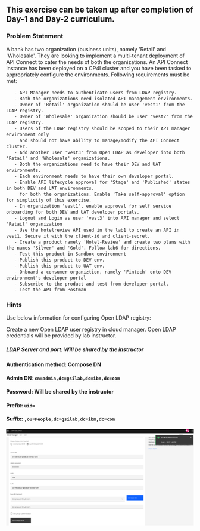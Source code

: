 ## This exercise can be taken up after completion of Day-1 and Day-2 curriculum.

### Problem Statement

A bank has two organization (business units), namely 'Retail' and 'Wholesale'. They are looking to implement a multi-tenant deployment of API Connect to cater the needs of both the organizations. An API Connect instance has been deployed on a CP4I cluster and you have been tasked to appropriately configure the environments. Following requirements must be met:
      
       - API Manager needs to authenticate users from LDAP registry.
       - Both the organizations need isolated API management environments.
       - Owner of 'Retail' organization should be user 'vest1' from the LDAP registry.
       - Owner of 'Wholesale' organization should be user 'vest2' from the LDAP registry.
       - Users of the LDAP registry should be scoped to their API manager environment only 
         and should not have ability to manage/modify the API Connect cluster.
       - Add another user 'vest3' from Open LDAP as developer into both 'Retail' and 'Wholesale' organizations.
       - Both the organizations need to have their DEV and UAT environments.
       - Each environment needs to have their own developer portal.
       - Enable API lifecycle approval for 'Stage' and 'Published' states in both DEV and UAT environments. 
         for both the organizations. Enable 'Take self-approval' option for simplicity of this exercise.
       - In organization 'vest1', enable approval for self service onboarding for both DEV and UAT developer portals.
       - Logout and Login as user 'vest3' into API manager and select 'Retail' organization
       - Use the hotelreview API used in the lab1 to create an API in vest1. Secure it with the client-id and client-secret.
       - Create a product namely 'Hotel-Review' and create two plans with the names 'Silver' and 'Gold'. Follow lab6 for directions.
       - Test this product in Sandbox environment
       - Publish this product to DEV env.
       - Publish this product to UAT env.
       - Onboard a consumer organiztion, namely 'Fintech' onto DEV environment's developer portal
       - Subscribe to the product and test from developer portal.
       - Test the API from Postman
       




### Hints
Use below information for configuring Open LDAP registry:

Create a new Open LDAP user registry in cloud manager. Open LDAP credentials will be provided by lab instructor. 

##### LDAP Server and port: Will be shared by the instructor
      
#### Authentication method: Compose DN
      
#### Admin DN: `cn=admin,dc=gsilab,dc=ibm,dc=com`
      
#### Password: Will be shared by the instructor
      
#### Prefix: `uid=`
      
#### Suffix: `,ou=People,dc=gsilab,dc=ibm,dc=com`
      

![](images/open_ldap_config.png)

